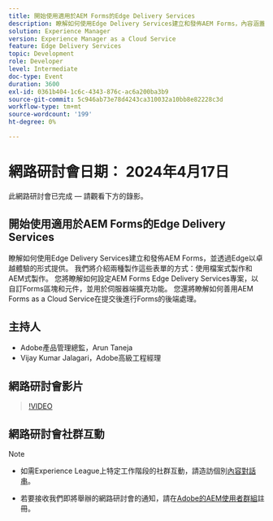 ```yaml
---
title: 開始使用適用於AEM Forms的Edge Delivery Services
description: 瞭解如何使用Edge Delivery Services建立和發佈AEM Forms，內容涵蓋檔案式和AEM式撰寫、自訂專案設定，以及利用AEM Forms as a Cloud Service進行後端處理。
solution: Experience Manager
version: Experience Manager as a Cloud Service
feature: Edge Delivery Services
topic: Development
role: Developer
level: Intermediate
doc-type: Event
duration: 3600
exl-id: 0361b404-1c6c-4343-876c-ac6a200ba3b9
source-git-commit: 5c946ab73e78d4243ca310032a10bb8e82228c3d
workflow-type: tm+mt
source-wordcount: '199'
ht-degree: 0%

---
```


# 網路研討會日期： 2024年4月17日

此網路研討會已完成 — 請觀看下方的錄影。

## 開始使用適用於AEM Forms的Edge Delivery Services

瞭解如何使用Edge Delivery Services建立和發佈AEM Forms，並透過Edge以卓越體驗的形式提供。 我們將介紹兩種製作這些表單的方式：使用檔案式製作和AEM式製作。 您將瞭解如何設定AEM Forms Edge Delivery Services專案，以自訂Forms區塊和元件，並用於伺服器端擴充功能。 您還將瞭解如何善用AEM Forms as a Cloud Service在提交後進行Forms的後端處理。

## 主持人

* Adobe產品管理總監，Arun Taneja
* Vijay Kumar Jalagari，Adobe高級工程經理

## 網路研討會影片

>[!VIDEO](https://video.tv.adobe.com/v/3428434/)

## 網路研討會社群互動

>[!NOTE]
> 
>* 如需Experience League上特定工作階段的社群互動，請造訪個別[內容對話串](https://adobe.ly/4aCz0OE)。
>
>* 若要接收我們即將舉辦的網路研討會的通知，請在[Adobe的AEM使用者群組](https://aem-augs.adobe.com/)註冊。

